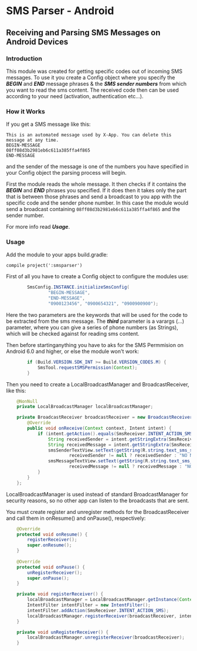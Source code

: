 # SMS Parser - Android

## Receiving and Parsing SMS Messages on Android Devices

### Introduction

This module was created for getting specific codes out of incoming SMS messages.
To use it you create a Config object where you specify the ___BEGIN___ and ___END___ message phrases & the ___SMS sender numbers___ from which you want to read the sms content.
The received code then can be used according to your need (activation, authentication etc...).

### How it Works

If you get a SMS message like this:

```
This is an automated message used by X-App. You can delete this message at any time.
BEGIN-MESSAGE
08ff08d3b2981eb6c611a385ffa4f865
END-MESSAGE
```
and the sender of the message is one of the numbers you have specified in your Config object the parsing process will begin.

First the module reads the whole message.
It then checks if it contains the ___BEGIN___ and ___END___ phrases you specified.
If it does then it takes only the part that is between those phrases and send a broadcast to you app with the specific code and the sender phone number.
In this case the module would send a broadcast containing `08ff08d3b2981eb6c611a385ffa4f865` and the sender number.

For more info read ___Usage___.

### Usage

Add the module to your apps build.gradle:

```golang
compile project(':smsparser')
```

First of all you have to create a Config object to configure the modules use:
```java
        SmsConfig.INSTANCE.initializeSmsConfig(
                "BEGIN-MESSAGE",
                "END-MESSAGE",
                "0900123456", "0900654321", "0900900900");
```
Here the two parameters are the keywords that will be used for the code to be extracted from the sms message.
The ___third___ parameter is a varargs (...) parameter, where you can give a series of phone numbers (as Strings), which will be checked against for reading sms content.

Then before startinganything you have to aks for the SMS Permmision on Android 6.0 and higher, or else the module won't work:
```java
        if (Build.VERSION.SDK_INT >= Build.VERSION_CODES.M) {
            SmsTool.requestSMSPermission(Context);
        }
```

Then you need to create a LocalBroadcastManager and BroadcastReceiver, like this:
```java
    @NonNull
    private LocalBroadcastManager localBroadcastManager;

    private BroadcastReceiver broadcastReceiver = new BroadcastReceiver() {
        @Override
        public void onReceive(Context context, Intent intent) {
            if (intent.getAction().equals(SmsReceiver.INTENT_ACTION_SMS)) {
                String receivedSender = intent.getStringExtra(SmsReceiver.KEY_SMS_SENDER);
                String receivedMessage = intent.getStringExtra(SmsReceiver.KEY_SMS_MESSAGE);
                smsSenderTextView.setText(getString(R.string.text_sms_sender_number,
                        receivedSender != null ? receivedSender : "NO NUMBER"));
                smsMessageTextView.setText(getString(R.string.text_sms_message,
                        receivedMessage != null ? receivedMessage : "NO MESSAGE"));
            }
        }
    };
```

LocalBroadcastManager is used instead of standard BroadcastManager for security reasons, so no other app can listen to the broadcasts that are sent.

You must create register and unregister methods for the BroadcastReceiver and call them in onResume() and onPause(), respectively:
```java
    @Override
    protected void onResume() {
        registerReceiver();
        super.onResume();
    }
    
    @Override
    protected void onPause() {
        unRegisterReceiver();
        super.onPause();
    }

    private void registerReceiver() {
        localBroadcastManager = LocalBroadcastManager.getInstance(Context);
        IntentFilter intentFilter = new IntentFilter();
        intentFilter.addAction(SmsReceiver.INTENT_ACTION_SMS);
        localBroadcastManager.registerReceiver(broadcastReceiver, intentFilter);
    }

    private void unRegisterReceiver() {
        localBroadcastManager.unregisterReceiver(broadcastReceiver);
    }
```

